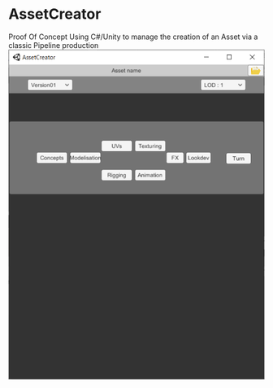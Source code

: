 # AssetCreator
Proof Of Concept Using C#/Unity to manage the creation of an Asset via a classic Pipeline production
![AssetManager2.PNG](Screenshots/AssetManager2.PNG)
